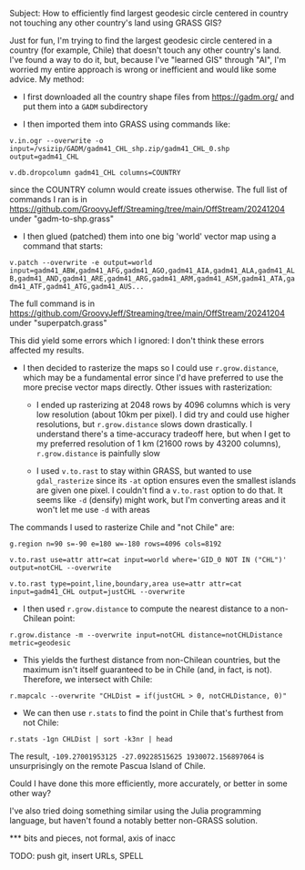 Subject: How to efficiently find largest geodesic circle centered in country not touching any other country's land using GRASS GIS?

Just for fun, I'm trying to find the largest geodesic circle centered in a country (for example, Chile) that doesn't touch any other country's land. I've found a way to do it, but, because I've "learned GIS" through "AI", I'm worried my entire approach is wrong or inefficient and would like some advice. My method:

  - I first downloaded all the country shape files from https://gadm.org/ and put them into a `GADM` subdirectory

  - I then imported them into GRASS using commands like:

```
v.in.ogr --overwrite -o input=/vsizip/GADM/gadm41_CHL_shp.zip/gadm41_CHL_0.shp output=gadm41_CHL

v.db.dropcolumn gadm41_CHL columns=COUNTRY
```

since the COUNTRY column would create issues otherwise. The full list of commands I ran is in https://github.com/GroovyJeff/Streaming/tree/main/OffStream/20241204 under "gadm-to-shp.grass"

  - I then glued (patched) them into one big 'world' vector map using a command that starts:

`v.patch --overwrite -e output=world input=gadm41_ABW,gadm41_AFG,gadm41_AGO,gadm41_AIA,gadm41_ALA,gadm41_ALB,gadm41_AND,gadm41_ARE,gadm41_ARG,gadm41_ARM,gadm41_ASM,gadm41_ATA,gadm41_ATF,gadm41_ATG,gadm41_AUS...`

The full command is in https://github.com/GroovyJeff/Streaming/tree/main/OffStream/20241204 under "superpatch.grass"

This did yield some errors which I ignored: I don't think these errors affected my results.

  - I then decided to rasterize the maps so I could use `r.grow.distance`, which may be a fundamental error since I'd have preferred to use the more precise vector maps directly. Other issues with rasterization:

    - I ended up rasterizing at 2048 rows by 4096 columns which is very low resolution (about 10km per pixel). I did try and could use higher resolutions, but `r.grow.distance` slows down drastically. I understand there's a time-accuracy tradeoff here, but when I get to my preferred resolution of 1 km (21600 rows by 43200 columns), `r.grow.distance` is painfully slow

    - I used `v.to.rast` to stay within GRASS, but wanted to use `gdal_rasterize` since its `-at` option ensures even the smallest islands are given one pixel. I couldn't find a `v.to.rast` option to do that. It seems like `-d` (densify) might work, but I'm converting areas and it won't let me use `-d` with areas

The commands I used to rasterize Chile and "not Chile" are:

```
g.region n=90 s=-90 e=180 w=-180 rows=4096 cols=8192

v.to.rast use=attr attr=cat input=world where='GID_0 NOT IN ("CHL")' output=notCHL --overwrite

v.to.rast type=point,line,boundary,area use=attr attr=cat input=gadm41_CHL output=justCHL --overwrite
```

  - I then used `r.grow.distance` to compute the nearest distance to a non-Chilean point:

`r.grow.distance -m --overwrite input=notCHL distance=notCHLDistance metric=geodesic`

  - This yields the furthest distance from non-Chilean countries, but the maximum isn't itself guaranteed to be in Chile (and, in fact, is not). Therefore, we intersect with Chile:

`r.mapcalc --overwrite "CHLDist = if(justCHL > 0, notCHLDistance, 0)"`

  - We can then use `r.stats` to find the point in Chile that's furthest from not Chile:

`r.stats -1gn CHLDist | sort -k3nr | head`

The result, `-109.27001953125 -27.09228515625 1930072.156897064` is unsurprisingly on the remote Pascua Island of Chile.

Could I have done this more efficiently, more accurately, or better in some other way?

I've also tried doing something similar using the Julia programming language, but haven't found a notably better non-GRASS solution.





*** bits and pieces, not formal, axis of inacc

TODO: push git, insert URLs, SPELL
